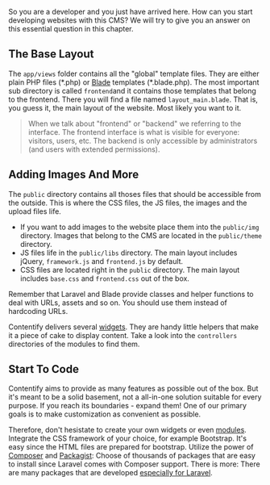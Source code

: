 So you are a developer and you just have arrived here. How can you start developing websites with this CMS? We will try to give you an answer on this essential question in this chapter.

## The Base Layout

The `app/views` folder contains all the "global" template files. They are either plain PHP files (\*.php) or [Blade](Blade) templates (*.blade.php). The most important sub directory is called `frontend`and it contains those templates that belong to the frontend. There you will find a file named `layout_main.blade`. That is, you guess it, the main layout of the website. Most likely you want to it.

> When we talk about "frontend" or "backend" we referring to the interface. The frontend interface is what is visible for everyone: visitors, users, etc. The backend is only accessible by administrators (and users with extended permissions).

## Adding Images And More

The `public` directory contains all thoses files that should be accessible from the outside. This is where the CSS files, the JS files, the images and the upload files life. 

* If you want to add images to the website place them into the `public/img` directory. Images that belong to the CMS are located in the `public/theme` directory.
* JS files life in the `public/libs` directory. The main layout includes jQuery, `framework.js` and `frontend.js` by default.
* CSS files are located right in the `public` directory. The main layout includes `base.css` and `frontend.css` out of the box.

Remember that Laravel and Blade provide classes and helper functions to deal with URLs, assets and so on. You should use them instead of hardcoding URLs.

Contentify delivers several [widgets](Widgets). They are handy little helpers that make it a piece of cake to display content. Take a look into the `controllers` directories of the modules to find them.

## Start To Code

Contentify aims to provide as many features as possible out of the box. But it's meant to be a solid basement, not a all-in-one solution suitable for every purpose. If you reach its boundaries - expand them! One of our primary goals is to make customization as convenient as possible. 

Therefore, don't hesistate to create your own widgets or even [modules](Modules). Integrate the CSS framework of your choice, for example Bootstrap. It's easy since the HTML files are prepared for bootstrap. Utilize the power of [Composer](https://getcomposer.org) and [Packagist](https://packagist.org): Choose of thousands of packages that are easy to install since Laravel comes with Composer support. There is more: There are many packages that are developed [especially for Laravel](http://packalyst.com).